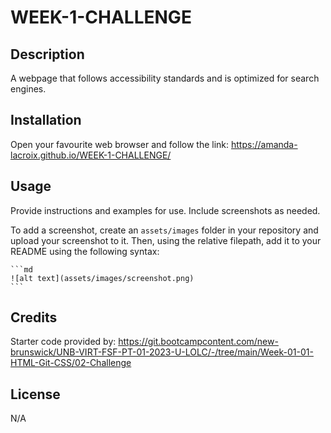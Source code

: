 # WEEK-1-CHALLENGE

## Description

A webpage that follows accessibility standards and is optimized for search engines. 

## Installation

Open your favourite web browser and follow the link: https://amanda-lacroix.github.io/WEEK-1-CHALLENGE/

## Usage

Provide instructions and examples for use. Include screenshots as needed.

To add a screenshot, create an `assets/images` folder in your repository and upload your screenshot to it. Then, using the relative filepath, add it to your README using the following syntax:

    ```md
    ![alt text](assets/images/screenshot.png)
    ```

## Credits

Starter code provided by: https://git.bootcampcontent.com/new-brunswick/UNB-VIRT-FSF-PT-01-2023-U-LOLC/-/tree/main/Week-01-01-HTML-Git-CSS/02-Challenge

## License

N/A
